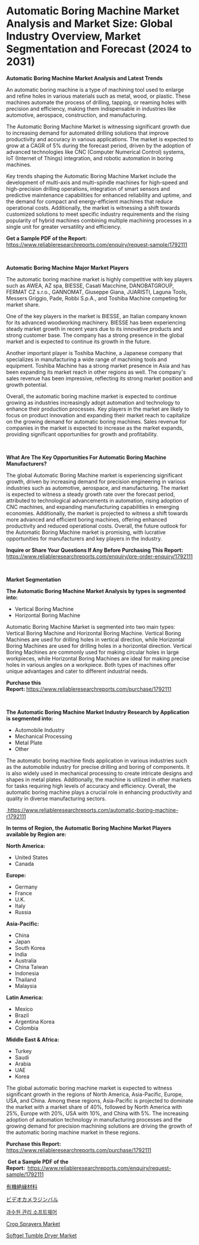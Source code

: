 <p><h1>Automatic Boring Machine Market Analysis and Market Size: Global Industry Overview, Market Segmentation and Forecast (2024 to 2031)</h1></p><p><strong>Automatic Boring Machine Market Analysis and Latest Trends</strong></p>
<p><p>An automatic boring machine is a type of machining tool used to enlarge and refine holes in various materials such as metal, wood, or plastic. These machines automate the process of drilling, tapping, or reaming holes with precision and efficiency, making them indispensable in industries like automotive, aerospace, construction, and manufacturing.</p><p>The Automatic Boring Machine Market is witnessing significant growth due to increasing demand for automated drilling solutions that improve productivity and accuracy in various applications. The market is expected to grow at a CAGR of 5% during the forecast period, driven by the adoption of advanced technologies like CNC (Computer Numerical Control) systems, IoT (Internet of Things) integration, and robotic automation in boring machines.</p><p>Key trends shaping the Automatic Boring Machine Market include the development of multi-axis and multi-spindle machines for high-speed and high-precision drilling operations, integration of smart sensors and predictive maintenance capabilities for enhanced reliability and uptime, and the demand for compact and energy-efficient machines that reduce operational costs. Additionally, the market is witnessing a shift towards customized solutions to meet specific industry requirements and the rising popularity of hybrid machines combining multiple machining processes in a single unit for greater versatility and efficiency.</p></p>
<p><strong>Get a Sample PDF of the Report:&nbsp;</strong> <a href="https://www.reliableresearchreports.com/enquiry/request-sample/1792111">https://www.reliableresearchreports.com/enquiry/request-sample/1792111</a></p>
<p>&nbsp;</p>
<p><strong>Automatic Boring Machine Major Market Players</strong></p>
<p><p>The automatic boring machine market is highly competitive with key players such as AWEA, AZ spa, BIESSE, Casati Macchine, DANOBATGROUP, FERMAT CZ s.r.o., GANNOMAT, Giuseppe Giana, JUARISTI, Laguna Tools, Messers Griggio, Pade, Robbi S.p.A., and Toshiba Machine competing for market share.</p><p>One of the key players in the market is BIESSE, an Italian company known for its advanced woodworking machinery. BIESSE has been experiencing steady market growth in recent years due to its innovative products and strong customer base. The company has a strong presence in the global market and is expected to continue its growth in the future.</p><p>Another important player is Toshiba Machine, a Japanese company that specializes in manufacturing a wide range of machining tools and equipment. Toshiba Machine has a strong market presence in Asia and has been expanding its market reach in other regions as well. The company's sales revenue has been impressive, reflecting its strong market position and growth potential.</p><p>Overall, the automatic boring machine market is expected to continue growing as industries increasingly adopt automation and technology to enhance their production processes. Key players in the market are likely to focus on product innovation and expanding their market reach to capitalize on the growing demand for automatic boring machines. Sales revenue for companies in the market is expected to increase as the market expands, providing significant opportunities for growth and profitability.</p></p>
<p>&nbsp;</p>
<p><strong>What Are The Key Opportunities For Automatic Boring Machine Manufacturers?</strong></p>
<p><p>The global Automatic Boring Machine market is experiencing significant growth, driven by increasing demand for precision engineering in various industries such as automotive, aerospace, and manufacturing. The market is expected to witness a steady growth rate over the forecast period, attributed to technological advancements in automation, rising adoption of CNC machines, and expanding manufacturing capabilities in emerging economies. Additionally, the market is projected to witness a shift towards more advanced and efficient boring machines, offering enhanced productivity and reduced operational costs. Overall, the future outlook for the Automatic Boring Machine market is promising, with lucrative opportunities for manufacturers and key players in the industry.</p></p>
<p><strong>Inquire or Share Your Questions If Any Before Purchasing This Report:</strong> <a href="https://www.reliableresearchreports.com/enquiry/pre-order-enquiry/1792111">https://www.reliableresearchreports.com/enquiry/pre-order-enquiry/1792111</a></p>
<p>&nbsp;</p>
<p><strong>Market Segmentation</strong></p>
<p><strong>The Automatic Boring Machine Market Analysis by types is segmented into:</strong></p>
<p><ul><li>Vertical Boring Machine</li><li>Horizontal Boring Machine</li></ul></p>
<p><p>Automatic Boring Machine Market is segmented into two main types: Vertical Boring Machine and Horizontal Boring Machine. Vertical Boring Machines are used for drilling holes in vertical direction, while Horizontal Boring Machines are used for drilling holes in a horizontal direction. Vertical Boring Machines are commonly used for making circular holes in large workpieces, while Horizontal Boring Machines are ideal for making precise holes in various angles on a workpiece. Both types of machines offer unique advantages and cater to different industrial needs.</p></p>
<p><strong>Purchase this Report:&nbsp;</strong><a href="https://www.reliableresearchreports.com/purchase/1792111">https://www.reliableresearchreports.com/purchase/1792111</a></p>
<p>&nbsp;</p>
<p><strong>The Automatic Boring Machine Market Industry Research by Application is segmented into:</strong></p>
<p><ul><li>Automobile Industry</li><li>Mechanical Processing</li><li>Metal Plate</li><li>Other</li></ul></p>
<p><p>The automatic boring machine finds application in various industries such as the automobile industry for precise drilling and boring of components. It is also widely used in mechanical processing to create intricate designs and shapes in metal plates. Additionally, the machine is utilized in other markets for tasks requiring high levels of accuracy and efficiency. Overall, the automatic boring machine plays a crucial role in enhancing productivity and quality in diverse manufacturing sectors.</p></p>
<p><a href="https://www.reliableresearchreports.com/automatic-boring-machine-r1792111">&nbsp;https://www.reliableresearchreports.com/automatic-boring-machine-r1792111</a></p>
<p><strong>In terms of Region, the Automatic Boring Machine Market Players available by Region are:</strong></p>
<p>
    <p> <strong> North America: </strong>
        <ul>
            <li>United States</li>
            <li>Canada</li>
        </ul>
        </p> 
    <p> <strong> Europe: </strong>
        <ul>
            <li>Germany</li>
            <li>France</li>
            <li>U.K.</li>
            <li>Italy</li>
            <li>Russia</li>
        </ul>
        </p> 
    <p> <strong> Asia-Pacific: </strong>
        <ul>
            <li>China</li>
            <li>Japan</li>
            <li>South Korea</li>
            <li>India</li>
            <li>Australia</li>
            <li>China Taiwan</li>
            <li>Indonesia</li>
            <li>Thailand</li>
            <li>Malaysia</li>
        </ul>
        </p> 
    <p> <strong> Latin America: </strong>
        <ul>
            <li>Mexico</li>
            <li>Brazil</li>
            <li>Argentina Korea</li>
            <li>Colombia</li>
        </ul>
        </p> 
    <p> <strong> Middle East & Africa: </strong>
        <ul>
            <li>Turkey</li>
            <li>Saudi</li>
            <li>Arabia</li>
            <li>UAE</li>
            <li>Korea</li>
        </ul>
    </p>
    </p>
<p><p>The global automatic boring machine market is expected to witness significant growth in the regions of North America, Asia-Pacific, Europe, USA, and China. Among these regions, Asia-Pacific is projected to dominate the market with a market share of 40%, followed by North America with 25%, Europe with 20%, USA with 10%, and China with 5%. The increasing adoption of automation technology in manufacturing processes and the growing demand for precision machining solutions are driving the growth of the automatic boring machine market in these regions.</p></p>
<p><strong>Purchase this Report: </strong><a href="https://www.reliableresearchreports.com/purchase/1792111">https://www.reliableresearchreports.com/purchase/1792111</a></p>
<p>&nbsp;<strong>Get a Sample PDF of the Report:&nbsp;&nbsp;</strong><a href="https://www.reliableresearchreports.com/enquiry/request-sample/1792111">https://www.reliableresearchreports.com/enquiry/request-sample/1792111</a></p>
<p><strong></strong></p>
<p><p><a href="https://github.com/EthanMorar2011/Market-Research-Report-List-1/blob/main/435665133253.md">有機絶縁材料</a></p><p><a href="https://github.com/dzy793153605/Market-Research-Report-List-1/blob/main/846672933252.md">ビデオカメラジンバル</a></p><p><a href="https://github.com/plelbej847484502/Market-Research-Report-List-1/blob/main/657002330581.md">과수원 관리 소프트웨어</a></p><p><a href="https://github.com/edytherolanlouisejk1miz0wig/Market-Research-Report-List-2/blob/main/crop-sprayers-market.md">Crop Sprayers Market</a></p><p><a href="https://github.com/RoccoManning/Market-Research-Report-List-4/blob/main/softgel-tumble-dryer-market.md">Softgel Tumble Dryer Market</a></p></p>